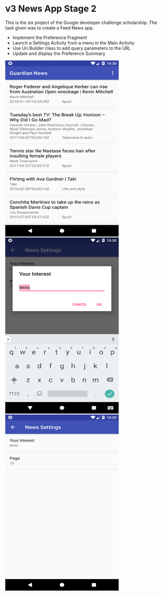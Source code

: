 # v3 News App Stage 2

This is the six project of the Google developer challenge scholarship. The task given was to create a Feed News app.

* Implement the Preference Fragment
* Launch a Settings Activity from a menu in the Main Activity
* Use Uri.Builder class to add query parameters to the URL
* Update and display the Preference Summary

<img src="/screenshots/Screenshot1.png" width="363" height="564"><img src="/screenshots/Screenshot2.png" width="363" height="564"><img src="/screenshots/Screenshot3.png" width="363" height="564">
